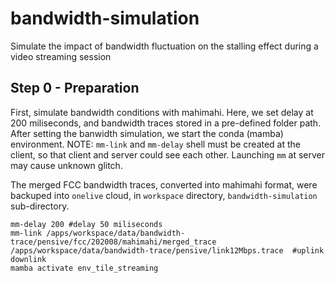 # bandwidth-simulation
Simulate the impact of bandwidth fluctuation on the stalling effect during a video streaming session


## Step 0 - Preparation
First, simulate bandwidth conditions with mahimahi. Here, we set delay at 200 miliseconds, and bandwidth traces stored in a pre-defined folder path. After setting the banwidth simulation, we start the conda (mamba) environment.
NOTE: `mm-link` and `mm-delay` shell must be created at the client, so that client and server could see each other. Launching `mm` at server may cause unknown glitch.

The merged FCC bandwidth traces, converted into mahimahi format, were backuped into `onelive` cloud, in `workspace` directory, `bandwidth-simulation` sub-directory.

```
mm-delay 200 #delay 50 miliseconds
mm-link /apps/workspace/data/bandwidth-trace/pensive/fcc/202008/mahimahi/merged_trace  /apps/workspace/data/bandwidth-trace/pensive/link12Mbps.trace  #uplink downlink
mamba activate env_tile_streaming
```
